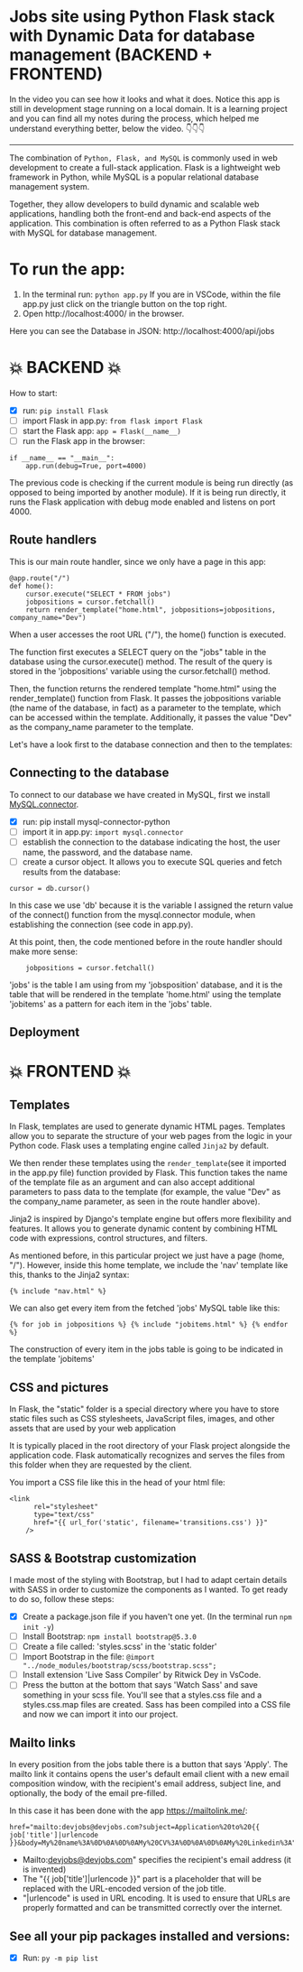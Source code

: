 # Jobs site using Python Flask stack with Dynamic Data for database management (BACKEND + FRONTEND)

In the video you can see how it looks and what it does. Notice this app is still in development stage running on a local domain. It is a learning project and you can find all my notes during the process, which helped me understand everything better, below the video. 👇👇👇

---

The combination of `Python, Flask, and MySQL` is commonly used in web development to create a full-stack application. Flask is a lightweight web framework in Python, while MySQL is a popular relational database management system.

Together, they allow developers to build dynamic and scalable web applications, handling both the front-end and back-end aspects of the application. This combination is often referred to as a Python Flask stack with MySQL for database management.

# To run the app:

1. In the terminal run: `python app.py` If you are in VSCode, within the file app.py just click on the triangle button on the top right.
2. Open http://localhost:4000/ in the browser.

Here you can see the Database in JSON:
http://localhost:4000/api/jobs

# 💥 BACKEND 💥

How to start:

- [x] run: `pip install Flask`
- [ ] import Flask in app.py: `from flask import Flask`
- [ ] start the Flask app: `app = Flask(__name__)`
- [ ] run the Flask app in the browser:

```
if __name__ == "__main__":
    app.run(debug=True, port=4000)
```

The previous code is checking if the current module is being run directly (as opposed to being imported by another module). If it is being run directly, it runs the Flask application with debug mode enabled and listens on port 4000.

## Route handlers

This is our main route handler, since we only have a page in this app:

```
@app.route("/")
def home():
    cursor.execute("SELECT * FROM jobs")
    jobpositions = cursor.fetchall()
    return render_template("home.html", jobpositions=jobpositions, company_name="Dev")
```

When a user accesses the root URL ("/"), the home() function is executed.

The function first executes a SELECT query on the "jobs" table in the database using the cursor.execute() method. The result of the query is stored in the 'jobpositions' variable using the cursor.fetchall() method.

Then, the function returns the rendered template "home.html" using the render_template() function from Flask. It passes the jobpositions variable (the name of the database, in fact) as a parameter to the template, which can be accessed within the template. Additionally, it passes the value "Dev" as the company_name parameter to the template.

Let's have a look first to the database connection and then to the templates:

## Connecting to the database

To connect to our database we have created in MySQL, first we install [MySQL.connector](https://dev.mysql.com/doc/connector-python/en/connector-python-installation.html).

- [x] run: pip install mysql-connector-python
- [ ] import it in app.py: `import mysql.connector`
- [ ] establish the connection to the database indicating the host, the user name, the password, and the database name.
- [ ] create a cursor object. It allows you to execute SQL queries and fetch results from the database:

```
cursor = db.cursor()
```

In this case we use 'db' because it is the variable I assigned the return value of the connect() function from the mysql.connector module, when establishing the connection (see code in app.py).

At this point, then, the code mentioned before in the route handler should make more sense:

```cursor.execute("SELECT * FROM jobs")
    jobpositions = cursor.fetchall()
```

'jobs' is the table I am using from my 'jobsposition' database, and it is the table that will be rendered in the template 'home.html' using the template 'jobitems' as a pattern for each item in the 'jobs' table.

## Deployment



# 💥 FRONTEND 💥

## Templates

In Flask, templates are used to generate dynamic HTML pages. Templates allow you to separate the structure of your web pages from the logic in your Python code. Flask uses a templating engine called `Jinja2` by default.

We then render these templates using the `render_template`(see it imported in the app.py file) function provided by Flask. This function takes the name of the template file as an argument and can also accept additional parameters to pass data to the template (for example, the value "Dev" as the company_name parameter, as seen in the route handler above).

Jinja2 is inspired by Django's template engine but offers more flexibility and features. It allows you to generate dynamic content by combining HTML code with expressions, control structures, and filters.

As mentioned before, in this particular project we just have a page (home, "/"). However, inside this home template, we include the 'nav' template like this, thanks to the Jinja2 syntax:

`{% include "nav.html" %}`

We can also get every item from the fetched 'jobs' MySQL table like this:

`{% for job in jobpositions %} {% include "jobitems.html" %} {% endfor %}`

The construction of every item in the jobs table is going to be indicated in the template 'jobitems'

## CSS and pictures

In Flask, the "static" folder is a special directory where you have to store static files such as CSS stylesheets, JavaScript files, images, and other assets that are used by your web application

It is typically placed in the root directory of your Flask project alongside the application code. Flask automatically recognizes and serves the files from this folder when they are requested by the client.

You import a CSS file like this in the head of your html file:

```
<link
      rel="stylesheet"
      type="text/css"
      href="{{ url_for('static', filename='transitions.css') }}"
    />
```

## SASS & Bootstrap customization

I made most of the styling with Bootstrap, but I had to adapt certain details with SASS in order to customize the components as I wanted. To get ready to do so, follow these steps:

- [x] Create a package.json file if you haven't one yet. (In the terminal run `npm init -y`)
- [ ] Install Bootstrap: `npm install bootstrap@5.3.0`
- [ ] Create a file called: 'styles.scss' in the 'static folder'
- [ ] Import Bootstrap in the file: `@import "../node_modules/bootstrap/scss/bootstrap.scss";`
- [ ] Install extension 'Live Sass Compiler' by Ritwick Dey in VsCode.
- [ ] Press the button at the bottom that says 'Watch Sass' and save something in your scss file. You'll see that a styles.css file and a styles.css.map files are created. Sass has been compiled into a CSS file and now we can import it into our project.

## Mailto links

In every position from the jobs table there is a button that says 'Apply'. The mailto link it contains opens the user's default email client with a new email composition window, with the recipient's email address, subject line, and optionally, the body of the email pre-filled.

In this case it has been done with the app https://mailtolink.me/:

```
href="mailto:devjobs@devjobs.com?subject=Application%20to%20{{ job['title']|urlencode }}&body=My%20name%3A%0D%0A%0D%0AMy%20CV%3A%0D%0A%0D%0AMy%20Linkedin%3A"
```

- Mailto:devjobs@devjobs.com" specifies the recipient's email address (it is invented)
- The "{{ job['title']|urlencode }}" part is a placeholder that will be replaced with the URL-encoded version of the job title.
- "|urlencode" is used in URL encoding. It is used to ensure that URLs are properly formatted and can be transmitted correctly over the internet.

## See all your pip packages installed and versions: 

- [x] Run: `py -m pip list`
